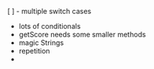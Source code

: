 [ ] - multiple switch cases
- lots of conditionals
- getScore needs some smaller methods
- magic Strings
- repetition
- 